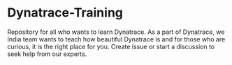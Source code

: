 # Dynatrace-Training
Repository for all who wants to learn Dynatrace. As a part of Dynatrace, we India team wants to teach how beautiful Dynatrace is and for those who are curious, it is the right place for you. Create issue or start a discussion to seek help from our experts.

